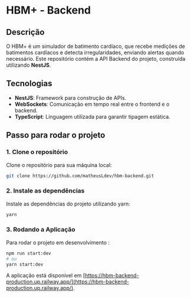 # HBM+ - Backend

## Descrição

O HBM+ é um simulador de batimento cardíaco, que recebe medições de batimentos cardíacos e detecta irregularidades, enviando alertas quando necessário. Este repositório contém a API Backend do projeto, construída utilizando **NestJS**.

## Tecnologias

- **NestJS**: Framework para construção de APIs.
- **WebSockets**: Comunicação em tempo real entre o frontend e o backend.
- **TypeScript**: Linguagem utilizada para garantir tipagem estática.

## Passo para rodar o projeto

### 1. Clone o repositório

Clone o repositório para sua máquina local:

```bash
git clone https://github.com/matheusLdev/hbm-backend.git
```

### 2. Instale as dependências

Instale as dependências do projeto utilizando yarn:

```bash
yarn
```

### 3. Rodando a Aplicação

Para rodar o projeto em desenvolvimento :

```bash
npm run start:dev
# ou
yarn start:dev
```

A aplicação está disponível em [https://hbm-backend-production.up.railway.app/](https://hbm-backend-production.up.railway.app/).
